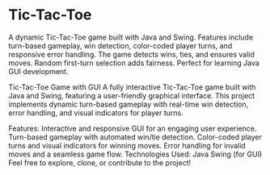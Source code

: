 # Tic-Tac-Toe
A dynamic Tic-Tac-Toe game built with Java and Swing. Features include turn-based gameplay, win detection, color-coded player turns, and responsive error handling. The game detects wins, ties, and ensures valid moves. Random first-turn selection adds fairness. Perfect for learning Java GUI development.

Tic-Tac-Toe Game with GUI
A fully interactive Tic-Tac-Toe game built with Java and Swing, featuring a user-friendly graphical interface. This project implements dynamic turn-based gameplay with real-time win detection, error handling, and visual indicators for player turns.

Features:
Interactive and responsive GUI for an engaging user experience.
Turn-based gameplay with automated win/tie detection.
Color-coded player turns and visual indicators for winning moves.
Error handling for invalid moves and a seamless game flow.
Technologies Used:
Java
Swing (for GUI)
Feel free to explore, clone, or contribute to the project!
